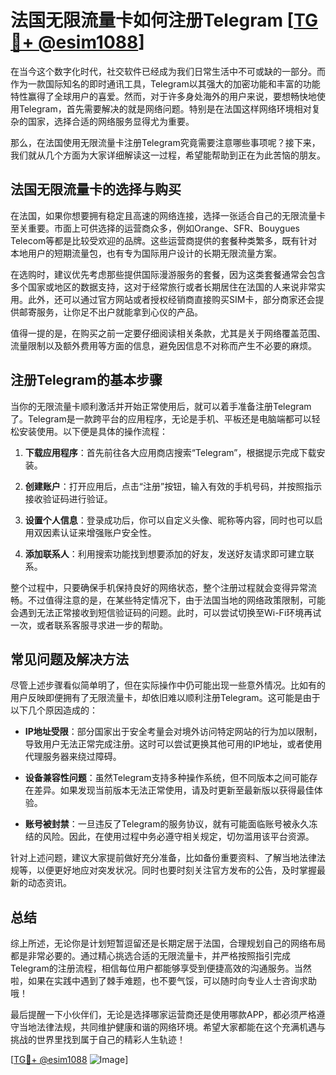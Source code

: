 # 法国无限流量卡如何注册Telegram [[TG💪+ @esim1088](https://t.me/s/esim1088)]

在当今这个数字化时代，社交软件已经成为我们日常生活中不可或缺的一部分。而作为一款国际知名的即时通讯工具，Telegram以其强大的加密功能和丰富的功能特性赢得了全球用户的喜爱。然而，对于许多身处海外的用户来说，要想畅快地使用Telegram，首先需要解决的就是网络问题。特别是在法国这样网络环境相对复杂的国家，选择合适的网络服务显得尤为重要。

那么，在法国使用无限流量卡注册Telegram究竟需要注意哪些事项呢？接下来，我们就从几个方面为大家详细解读这一过程，希望能帮助到正在为此苦恼的朋友。

## 法国无限流量卡的选择与购买

在法国，如果你想要拥有稳定且高速的网络连接，选择一张适合自己的无限流量卡至关重要。市面上可供选择的运营商众多，例如Orange、SFR、Bouygues Telecom等都是比较受欢迎的品牌。这些运营商提供的套餐种类繁多，既有针对本地用户的短期流量包，也有专为国际用户设计的长期无限流量方案。

在选购时，建议优先考虑那些提供国际漫游服务的套餐，因为这类套餐通常会包含多个国家或地区的数据支持，这对于经常旅行或者长期居住在法国的人来说非常实用。此外，还可以通过官方网站或者授权经销商直接购买SIM卡，部分商家还会提供邮寄服务，让你足不出户就能拿到心仪的产品。

值得一提的是，在购买之前一定要仔细阅读相关条款，尤其是关于网络覆盖范围、流量限制以及额外费用等方面的信息，避免因信息不对称而产生不必要的麻烦。

## 注册Telegram的基本步骤

当你的无限流量卡顺利激活并开始正常使用后，就可以着手准备注册Telegram了。Telegram是一款跨平台的应用程序，无论是手机、平板还是电脑端都可以轻松安装使用。以下便是具体的操作流程：

1. **下载应用程序**：首先前往各大应用商店搜索“Telegram”，根据提示完成下载安装。
   
2. **创建账户**：打开应用后，点击“注册”按钮，输入有效的手机号码，并按照指示接收验证码进行验证。

3. **设置个人信息**：登录成功后，你可以自定义头像、昵称等内容，同时也可以启用双因素认证来增强账户安全性。

4. **添加联系人**：利用搜索功能找到想要添加的好友，发送好友请求即可建立联系。

整个过程中，只要确保手机保持良好的网络状态，整个注册过程就会变得异常流畅。不过值得注意的是，在某些特定情况下，由于法国当地的网络政策限制，可能会遇到无法正常接收到短信验证码的问题。此时，可以尝试切换至Wi-Fi环境再试一次，或者联系客服寻求进一步的帮助。

## 常见问题及解决方法

尽管上述步骤看似简单明了，但在实际操作中仍可能出现一些意外情况。比如有的用户反映即便拥有了无限流量卡，却依旧难以顺利注册Telegram。这可能是由于以下几个原因造成的：

- **IP地址受限**：部分国家出于安全考量会对境外访问特定网站的行为加以限制，导致用户无法正常完成注册。这时可以尝试更换其他可用的IP地址，或者使用代理服务器来绕过障碍。
  
- **设备兼容性问题**：虽然Telegram支持多种操作系统，但不同版本之间可能存在差异。如果发现当前版本无法正常使用，请及时更新至最新版以获得最佳体验。

- **账号被封禁**：一旦违反了Telegram的服务协议，就有可能面临账号被永久冻结的风险。因此，在使用过程中务必遵守相关规定，切勿滥用该平台资源。

针对上述问题，建议大家提前做好充分准备，比如备份重要资料、了解当地法律法规等，以便更好地应对突发状况。同时也要时刻关注官方发布的公告，及时掌握最新的动态资讯。

## 总结

综上所述，无论你是计划短暂逗留还是长期定居于法国，合理规划自己的网络布局都是非常必要的。通过精心挑选合适的无限流量卡，并严格按照指引完成Telegram的注册流程，相信每位用户都能够享受到便捷高效的沟通服务。当然啦，如果在实践中遇到了棘手难题，也不要气馁，可以随时向专业人士咨询求助哦！

最后提醒一下小伙伴们，无论是选择哪家运营商还是使用哪款APP，都必须严格遵守当地法律法规，共同维护健康和谐的网络环境。希望大家都能在这个充满机遇与挑战的世界里找到属于自己的精彩人生轨迹！

[[TG💪+ @esim1088](https://t.me/s/esim1088) ![Image](https://i.postimg.cc/4NQfJmqS/Snipaste-2025-05-13-00-14-12.png)]